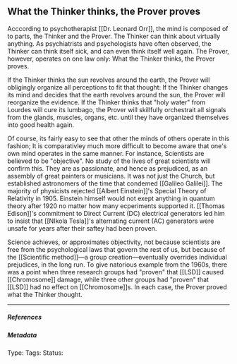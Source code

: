 ## What the Thinker thinks, the Prover proves  # 

Acccording to psychotherapist [[Dr. Leonard Orr]], the mind is composed of to parts, the Thinker and the Prover. The Thinker can think about virtually anything. As psychiatrists and psychologists have often observed, the Thinker can think itself sick, and can even think itself well again. The Prover, however, operates on one law only: What the Thinker thinks, the Prover proves. 

If the Thinker thinks the sun revolves around the earth, the Prover will obligingly organize all perceptions to fit that thought: If the Thinker changes its mind and decides that the earth revolves around the sun, the Prover will reorganize the evidence. If the Thinker thinks that "holy water" from Lourdes will cure its lumbago, the Prover will skillfully orchestrait all signals from the glands, muscles, organs, etc. until they have organized themselves into good health again.

Of course, its fairly easy to see that other the minds of others operate in this fashion; It is comparativley much more difficult to become aware that one's own mind operates in the same manner. For instance, Scientists are believed to be "objective". No study of the lives of great scientists will confirm this. They are as passionate, and hence as prejudiced, as an assembly of great painters or musicians. It was not just the Church, but established astronomers of the time that condemed [[Galileo Galilei]]. The majority of physicists rejected [[Albert Einstein]]'s Special Theory of Relativity in 1905. Einstein himself would not exept anything in quantum theory after 1920 no matter how many ecperiments supported it. [[Thomas Edison]]'s commitment to Direct Current (DC) electrical generators led him to insist that [[NIkola Tesla]]'s alternating current (AC) generators were unsafe for years after their saftey had been proven.

Science achieves, or approximates objectivity, not because scientists are free from the psychological laws that govern the rest of us, but because of the [[Scientific method]]—a group creation—eventually overrides individual prejudices, in the long run. To give natorious example from the 1960s, there was a point when three research groups had "proven" that [[LSD]] caused [[Chromosome]] damage, while three other groups had "proven" that [[LSD]] had no effect on [[Chromosome]]s. In each case, the Prover proved what the Thinker thought.

___

##### References



##### Metadata

Type: 
Tags:
Status: 
